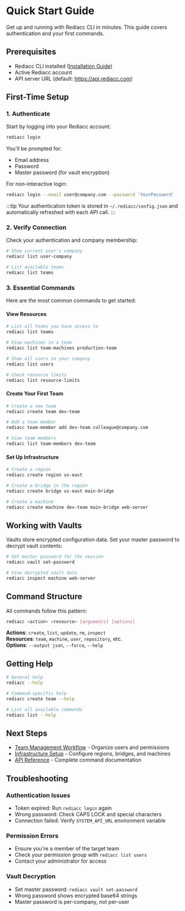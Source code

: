 # Quick Start Guide

Get up and running with Rediacc CLI in minutes. This guide covers authentication and your first commands.

## Prerequisites

- Rediacc CLI installed ([Installation Guide](./installation.md))
- Active Rediacc account
- API server URL (default: https://api.rediacc.com)

## First-Time Setup

### 1. Authenticate

Start by logging into your Rediacc account:

```bash
rediacc login
```

You'll be prompted for:
- Email address
- Password
- Master password (for vault encryption)

For non-interactive login:
```bash
rediacc login --email user@company.com --password 'YourPassword'
```

:::tip
Your authentication token is stored in `~/.rediacc/config.json` and automatically refreshed with each API call.
:::

### 2. Verify Connection

Check your authentication and company membership:

```bash
# Show current user's company
rediacc list user-company

# List available teams
rediacc list teams
```

### 3. Essential Commands

Here are the most common commands to get started:

#### View Resources
```bash
# List all teams you have access to
rediacc list teams

# View machines in a team
rediacc list team-machines production-team

# Show all users in your company
rediacc list users

# Check resource limits
rediacc list resource-limits
```

#### Create Your First Team
```bash
# Create a new team
rediacc create team dev-team

# Add a team member
rediacc team-member add dev-team colleague@company.com

# View team members
rediacc list team-members dev-team
```

#### Set Up Infrastructure
```bash
# Create a region
rediacc create region us-east

# Create a bridge in the region
rediacc create bridge us-east main-bridge

# Create a machine
rediacc create machine dev-team main-bridge web-server
```

## Working with Vaults

Vaults store encrypted configuration data. Set your master password to decrypt vault contents:

```bash
# Set master password for the session
rediacc vault set-password

# View decrypted vault data
rediacc inspect machine web-server
```

## Command Structure

All commands follow this pattern:
```bash
rediacc <action> <resource> [arguments] [options]
```

**Actions**: `create`, `list`, `update`, `rm`, `inspect`  
**Resources**: `team`, `machine`, `user`, `repository`, etc.  
**Options**: `--output json`, `--force`, `--help`

## Getting Help

```bash
# General help
rediacc --help

# Command-specific help
rediacc create team --help

# List all available commands
rediacc list --help
```

## Next Steps

- [Team Management Workflow](./tutorials/team-management-workflow.md) - Organize users and permissions
- [Infrastructure Setup](./tutorials/infrastructure-setup.md) - Configure regions, bridges, and machines
- [API Reference](./api-reference/index.md) - Complete command documentation

## Troubleshooting

### Authentication Issues
- Token expired: Run `rediacc login` again
- Wrong password: Check CAPS LOCK and special characters
- Connection failed: Verify `SYSTEM_API_URL` environment variable

### Permission Errors
- Ensure you're a member of the target team
- Check your permission group with `rediacc list users`
- Contact your administrator for access

### Vault Decryption
- Set master password: `rediacc vault set-password`
- Wrong password shows encrypted base64 strings
- Master password is per-company, not per-user
